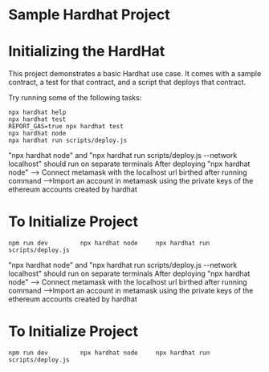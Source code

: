 # Sample Hardhat Project

# Initializing the HardHat

This project demonstrates a basic Hardhat use case. It comes with a sample contract, a test for that contract, and a script that deploys that contract.

Try running some of the following tasks:

```shell
npx hardhat help
npx hardhat test
REPORT_GAS=true npx hardhat test
npx hardhat node
npx hardhat run scripts/deploy.js
```

"npx hardhat node" and "npx hardhat run scripts/deploy.js --network localhost" should run on separate terminals
After deploying "npx hardhat node"
--> Connect metamask with the localhost url birthed after running command
-->Import an account in metamask using the private keys of the ethereum accounts created by hardhat

# To Initialize Project

```shell1 shell2              shell3
npm run dev         npx hardhat node     npx hardhat run scripts/deploy.js
```

"npx hardhat node" and "npx hardhat run scripts/deploy.js --network localhost" should run on separate terminals
After deploying "npx hardhat node"
--> Connect metamask with the localhost url birthed after running command
-->Import an account in metamask using the private keys of the ethereum accounts created by hardhat

# To Initialize Project

```shell1 shell2              shell3
npm run dev         npx hardhat node     npx hardhat run scripts/deploy.js
```
